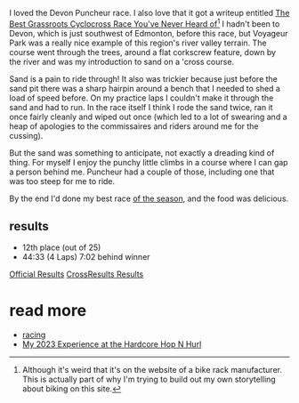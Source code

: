 I loved the Devon Puncheur race. I also love that it got a writeup entitled [The Best Grassroots Cyclocross Race You've Never Heard of](https://www.swagman.ca/blogs/news/the-best-grassroots-cyclocross-race-you-ve-never-heard-of)[^1] I hadn't been to Devon, which is just southwest of Edmonton, before this race, but Voyageur Park was a really nice example of this region's river valley terrain. The course went through the trees, around a flat corkscrew feature, down by the river and was my introduction to sand on a 'cross course.

[^1]: Although it's weird that it's on the website of a bike rack manufacturer. This is actually part of why I'm trying to build out my own storytelling about biking on this site.

Sand is a pain to ride through! It also was trickier because just before the sand pit there was a sharp hairpin around a bench that I needed to shed a load of speed before. On my practice laps I couldn't make it through the sand and had to run. In the race itself I think I rode the sand twice, ran it once fairly cleanly and wiped out once (which led to a lot of swearing and a heap of apologies to the commissaires and riders around me for the cussing).

But the sand was something to anticipate, not exactly a dreading kind of thing. For myself I enjoy the punchy little climbs in a course where I can gap a person behind me. Puncheur had a couple of those, including one that was too steep for me to ride.

By the end I'd done my best race [of the season](2211121613-cyclocross-season.md), and the food was delicious.
## results
* 12th place (out of 25)
* 44:33 (4 Laps) 7:02 behind winner

[Official Results](https://www.albertabicycle.ab.ca/uploads/files/Puncheur%20CX%20Results.pdf)
[CrossResults Results](https://www.crossresults.com/race/11589)

# read more

* [racing](racing.md)
* [My 2023 Experience at the Hardcore Hop N Hurl](230930-hopnhurl2023.md)